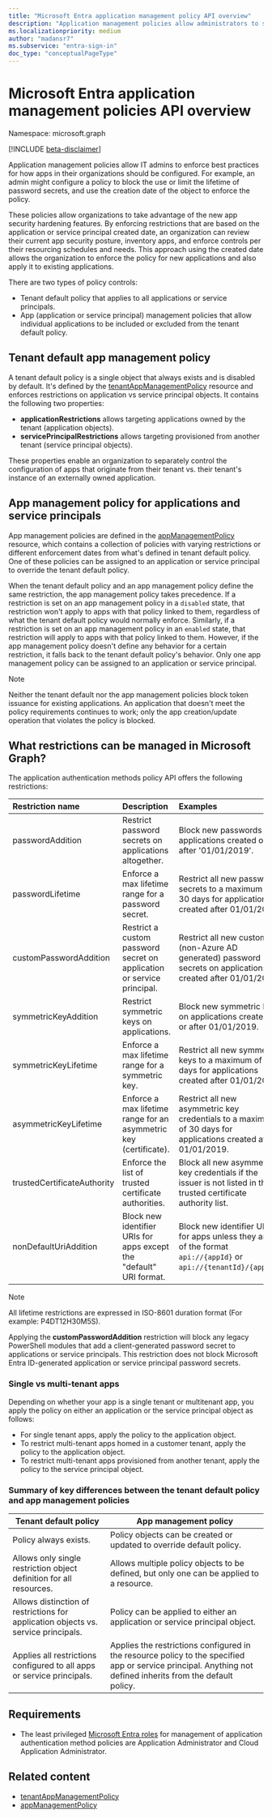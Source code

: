 ```yaml
---
title: "Microsoft Entra application management policy API overview"
description: "Application management policies allow administrators to set rules on how Entra apps in their tenant can be configured."
ms.localizationpriority: medium
author: "madansr7"
ms.subservice: "entra-sign-in"
doc_type: "conceptualPageType"
---
```


# Microsoft Entra application management policies API overview 

Namespace: microsoft.graph

[!INCLUDE [beta-disclaimer](../../includes/beta-disclaimer.md)]

Application management policies allow IT admins to enforce best practices for how apps in their organizations should be configured. For example, an admin might configure a policy to block the use or limit the lifetime of password secrets, and use the creation date of the object to enforce the policy.

These policies allow organizations to take advantage of the new app security hardening features. By enforcing restrictions that are based on the application or service principal created date, an organization can review their current app security posture, inventory apps, and enforce controls per their resourcing schedules and needs. This approach using the created date allows the organization to enforce the policy for new applications and also apply it to existing applications.

There are two types of policy controls:

- Tenant default policy that applies to all applications or service principals.
- App (application or service principal) management policies that allow individual applications to be included or excluded from the tenant default policy.

## Tenant default app management policy

A tenant default policy is a single object that always exists and is disabled by default. It's defined by the [tenantAppManagementPolicy](tenantappmanagementpolicy.md) resource and enforces restrictions on application vs service principal objects. It contains the following two properties:

- **applicationRestrictions** allows targeting applications owned by the tenant (application objects).
- **servicePrincipalRestrictions** allows targeting provisioned from another tenant (service principal objects).

These properties enable an organization to separately control the configuration of apps that originate from their tenant vs. their tenant's instance of an externally owned application.  

## App management policy for applications and service principals

App management policies are defined in the [appManagementPolicy](appmanagementpolicy.md) resource, which contains a collection of policies with varying restrictions or different enforcement dates from what's defined in tenant default policy. One of these policies can be assigned to an application or service principal to override the tenant default policy.

When the tenant default policy and an app management policy define the same restriction, the app management policy takes precedence.  If a restriction is set on an app management policy in a `disabled` state, that restriction won't apply to apps with that policy linked to them, regardless of what the tenant default policy would normally enforce.  Similarly, if a restriction is set on an app management policy in an `enabled` state, that restriction will apply to apps with that policy linked to them.  However, if the app management policy doesn't define any behavior for a certain restriction, it falls back to the tenant default policy's behavior. Only one app management policy can be assigned to an application or service principal.

> [!Note]
> Neither the tenant default nor the app management policies block token issuance for existing applications. An application that doesn't meet the policy requirements continues to work; only the app creation/update operation that violates the policy is blocked.

## What restrictions can be managed in Microsoft Graph?

The application authentication methods policy API offers the following restrictions:

| Restriction name       | Description                                                            | Examples                                                                                                    |
| :--------------------- | :--------------------------------------------------------------------- | :---------------------------------------------------------------------------------------------------------- |
| passwordAddition       | Restrict password secrets on applications altogether.                  | Block new passwords on applications created on or after '01/01/2019'.                                       |
| passwordLifetime       | Enforce a max lifetime range for a password secret.                    | Restrict all new password secrets to a maximum of 30 days for applications created after 01/01/2015.        |
| customPasswordAddition | Restrict a custom password secret on application or service principal. | Restrict all new custom (non-Azure AD generated) password secrets on applications created after 01/01/2015. |
| symmetricKeyAddition   | Restrict symmetric keys on applications.                               | Block new symmetric keys on applications created on or after 01/01/2019.                                    |
| symmetricKeyLifetime   | Enforce a max lifetime range for a symmetric key.                      | Restrict all new symmetric keys to a maximum of 30 days for applications created after 01/01/2019.          |
| asymmetricKeyLifetime  | Enforce a max lifetime range for an asymmetric key (certificate).      | Restrict all new asymmetric key credentials to a maximum of 30 days for applications created after 01/01/2019.  |
| trustedCertificateAuthority  | Enforce the list of trusted certificate authorities.      | Block all new asymmetric key credentials if the issuer is not listed in the trusted certificate authority list.   |
| nonDefaultUriAddition  | Block new identifier URIs for apps except the "default" URI format. | Block new identifier URIs for apps unless they are of the format `api://{appId}` or `api://{tenantId}/{appId}`.   |

> [!Note]
> All lifetime restrictions are expressed in ISO-8601 duration format (For example: P4DT12H30M5S).
>
> Applying the **customPasswordAddition** restriction will block any legacy PowerShell modules that add a client-generated password secret to applications or service principals. This restriction does not block Microsoft Entra ID-generated application or service principal password secrets.

### Single vs multi-tenant apps

Depending on whether your app is a single tenant or multitenant app, you apply the policy on either an application or the service principal object as follows:

- For single tenant apps, apply the policy to the application object.
- To restrict multi-tenant apps homed in a customer tenant, apply the policy to the application object.
- To restrict multi-tenant apps provisioned from another tenant, apply the policy to the service principal object.

### Summary of key differences between the tenant default policy and app management policies

| Tenant default policy                                                              | App management policy                                                                                                                               |
| ---------------------------------------------------------------------------------- | --------------------------------------------------------------------------------------------------------------------------------------------------- |
| Policy always exists.                                                              | Policy objects can be created or updated to override default policy.                                                                                |
| Allows only single restriction object definition for all resources.                | Allows multiple policy objects to be defined, but only one can be applied to a resource.                                                            |
| Allows distinction of restrictions for application objects vs. service principals. | Policy can be applied to either an application or service principal object.                                                                         |
| Applies all restrictions configured to all apps or service principals.             | Applies the restrictions configured in the resource policy to the specified app or service principal.  Anything not defined inherits from the default policy. |

## Requirements

- The least privileged [Microsoft Entra roles](/entra/identity/role-based-access-control/permissions-reference?toc=%2Fgraph%2Ftoc.json) for management of application authentication method policies are Application Administrator and Cloud Application Administrator.

## Related content

- [tenantAppManagementPolicy](tenantappmanagementpolicy.md)
- [appManagementPolicy](appmanagementpolicy.md)
